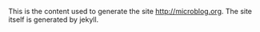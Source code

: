 This is the content used to generate the site http://microblog.org. The site itself is generated by jekyll.
